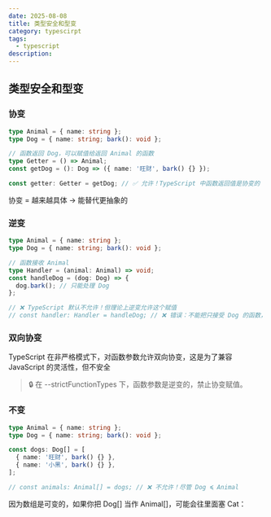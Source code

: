 ```yaml
---
date: 2025-08-08
title: 类型安全和型变
category: typescirpt
tags:
  - typescript
description:
---
```


## 类型安全和型变

### 协变

```ts
type Animal = { name: string };
type Dog = { name: string; bark(): void };

// 函数返回 Dog，可以赋值给返回 Animal 的函数
type Getter = () => Animal;
const getDog = (): Dog => ({ name: '旺财', bark() {} });

const getter: Getter = getDog; // ✅ 允许！TypeScript 中函数返回值是协变的
```

协变 = 越来越具体 → 能替代更抽象的

### 逆变

```ts
type Animal = { name: string };
type Dog = { name: string; bark(): void };

// 函数接收 Animal
type Handler = (animal: Animal) => void;
const handleDog = (dog: Dog) => {
  dog.bark(); // 只能处理 Dog
};

// ❌ TypeScript 默认不允许！但理论上逆变允许这个赋值
// const handler: Handler = handleDog; // ❌ 错误：不能把只接受 Dog 的函数，当成能处理所有 Animal 的函数
```

### 双向协变

TypeScript 在非严格模式下，对函数参数允许双向协变，这是为了兼容 JavaScript 的灵活性，但不安全

> 🔒 在 --strictFunctionTypes 下，函数参数是逆变的，禁止协变赋值。

### 不变

```ts
type Animal = { name: string };
type Dog = { name: string; bark(): void };

const dogs: Dog[] = [
  { name: '旺财', bark() {} },
  { name: '小黑', bark() {} },
];

// const animals: Animal[] = dogs; // ❌ 不允许！尽管 Dog ≼ Animal
```

因为数组是可变的，如果你把 Dog[] 当作 Animal[]，可能会往里面塞 Cat：



